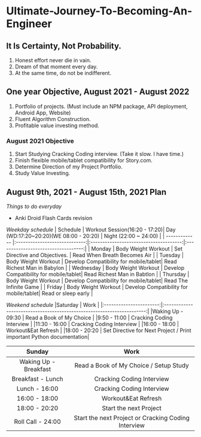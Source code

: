 # Ultimate-Journey-To-Becoming-An-Engineer

## It Is Certainty, Not Probability.
1. Honest effort never die in vain.
2. Dream of that moment every day.
3. At the same time, do not be indifferent.

## One year Objective, August 2021 - August 2022
1. Portfolio of projects. (Must include an NPM package, API deployment, Android App, Website)
2. Fluent Algorithm Construction. 
3. Profitable value investing method.

### August 2021 Objective
1. Start Studying Cracking Coding interview. (Take it slow. I have time.)
2. Finish flexible mobile/tablet compatibility for Story.com.
4. Determine Direction of my Project Portfolio.
5. Study Value Investing.

## August 9th, 2021 - August 15th, 2021 Plan
*Things to do everyday*
- Anki Droid Flash Cards revision

*Weekday schedule*
| Schedule      | Workout Session(16:20 - 17:20)| Day (WD:17:20~20:20)(WE 08:00 - 20:20) | Night (22:00 ~ 24:00)               |
| ------------- |:-----------------------------:|:--------------------------------------:|:-----------------------------------:|
| Monday        |       Body Weight Workout     | Set Directive and Objectives.          | Read When Breath Becomes Air        |
| Tuesday       |       Body Weight Workout     | Develop Compatibility for mobile/tablet| Read Richest Man in Babylon         |
| Wednesday     |       Body Weight Workout     | Develop Compatibility for mobile/tablet| Read Richest Man in Babtlon         |
| Thursday      |       Body Weight Workout     | Develop Compatibility for mobile/tablet| Read The Infinite Game              |
| Friday        |       Body Weight Workout     | Develop Compatibility for mobile/tablet| Read or sleep early                 |

*Weekend schedule*
|Saturday                 | Work                                                                   |
|:-----------------------:|:----------------------------------------------------------------------:|
|Waking Up - 09:30        | Read a Book of My Choice                                               |
|9:50      - 11:00        | Cracking Coding Interview                                              |
|11:30     - 16:00        | Cracking Coding Interview                                              |
|16:00     - 18:00        | Workout&Eat Refresh                                                    |
|18:00     - 20:20        | Set Directive for Next Project  /  Print important Python documentation|

|Sunday                   | Work                                                                   |
|:-----------------------:|:----------------------------------------------------------------------:|
|Waking Up - Breakfast    | Read a Book of My Choice / Setup Study                                 |
|Breakfast - Lunch        | Cracking Coding Interview                                              |
|Lunch     - 16:00        | Cracking Coding Interview                                              |
|16:00     - 18:00        | Workout&Eat Refresh                                                    |
|18:00     - 20:20        | Start the next Project                                                 |
|Roll Call - 24:00        | Start the next Project or Cracking Coding Interview                    |
